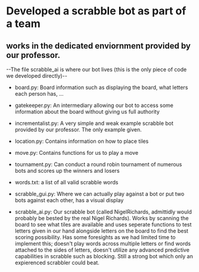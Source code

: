 # Developed a scrabble bot as part of a team 

## works in the dedicated enviornment provided by our professor. 

--The file scrabble_ai is where our bot lives (this is the only piece of code we developed directly)-- 

* board.py: Board information such as displaying the board, what letters each person has, ...
* gatekeeper.py: An intermediary allowing our bot to access some information about the board without giving us full authority
* incrementalist.py: A very simple and weak example scrabble bot provided by our professor. The only example given. 
* location.py: Contains information on how to place tiles
* move.py: Contains functions for us to play a move
* tournament.py: Can conduct a round robin tournament of numerous bots and scores up the winners and losers
* words.txt: a list of all valid scrabble words


* scrabble_gui.py: Where we can actually play against a bot or put two bots against each other, has a visual display 
* scrabble_ai.py: Our scrabble bot (called NigelRichards, admittidly would probably be bested by the real Nigel Richards). Works by scanning the board to see what tiles are available and uses seperate functions to test letters given in our hand alongside letters on the board to find the best scoring possibility. Has some foresights as we had limited time to implement this; doesn't play words across multiple letters or find words attached to the sides of letters, doesn't utilize any advanced predictive capabilities in scrabble such as blocking. Still a strong bot which only an expierenced scrabbler could beat.   


